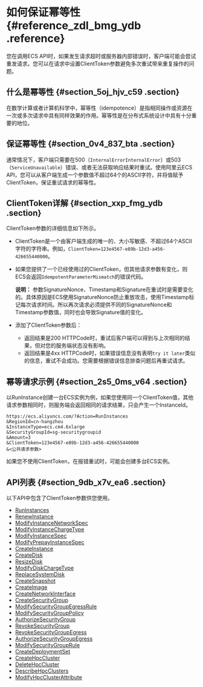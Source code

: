 # 如何保证幂等性 {#reference_zdl_bmg_ydb .reference}

您在调用ECS API时，如果发生请求超时或服务器内部错误时，客户端可能会尝试重发请求。您可以在请求中设置ClientToken参数避免多次重试带来重复操作的问题。

## 什么是幂等性 {#section_5oj_hjv_c59 .section}

在数学计算或者计算机科学中，幂等性（idempotence）是指相同操作或资源在一次或多次请求中具有同样效果的作用。幂等性是在分布式系统设计中具有十分重要的地位。

## 保证幂等性 {#section_0v4_837_bta .section}

通常情况下，客户端只需要在500（`InternalErrorInternalError`）或503（`ServiceUnavailable`）错误、或者无法获取响应结果时重试。使用阿里云ECS API，您可以从客户端生成一个参数值不超过64个的ASCII字符，并将值赋予ClientToken，保证重试请求的幂等性。

## ClientToken详解 {#section_xxp_fmg_ydb .section}

ClientToken参数的详细信息如下所示。

-   ClientToken是一个由客户端生成的唯一的、大小写敏感、不超过64个ASCII字符的字符串。例如，`ClientToken=123e4567-e89b-12d3-a456-426655440000`。
-   如果您提供了一个已经使用过的ClientToken，但其他请求参数有变化，则ECS会返回`IdempotentParameterMismatch`的错误代码。

    **说明：** 参数SignatureNonce、Timestamp和Signature在重试时是需要变化的。具体原因是ECS使用SignatureNonce防止重放攻击，使用Timestamp标记每次请求时间。所以再次请求必须提供不同的SignatureNonce和Timestamp参数值，同时也会导致Signature值的变化。

-   添加了ClientToken参数后：
    -   返回结果是200 HTTPCode时，重试后客户端可以得到与上次相同的结果，但对您的服务端状态没有影响。
    -   返回结果是4xx HTTPCode时，如果错误信息没有表明`try it later`类似的信息，重试不会成功。您需要根据错误信息排查问题后再重试请求。

## 幂等请求示例 {#section_2s5_0ms_v64 .section}

以RunInstance创建一台ECS实例为例，如果您使用同一个ClientToken值，其他请求参数相同时，则服务端会返回相同的请求结果，只会产生一个InstanceId。

``` {#codeblock_aza_f8k_whq}
https://ecs.aliyuncs.com/?Action=RunInstances
&RegionId=cn-hangzhou
&InstanceType=ecs.cm4.6xlarge
&SecurityGroupId=sg-securitygroupid
&Amount=3
&ClientToken=123e4567-e89b-12d3-a456-426655440000
&<公共请求参数>
```

如果您不使用ClientToken，在报错重试时，可能会创建多台ECS实例。

## API列表 {#section_9db_x7v_ea6 .section}

以下API中包含了ClientToken参数供您使用。

-   [RunInstances](cn.zh-CN/API参考/实例/RunInstances.md#)
-   [RenewInstance](cn.zh-CN/API参考/实例/RenewInstance.md#)
-   [ModifyInstanceNetworkSpec](cn.zh-CN/API参考/网络/ModifyInstanceNetworkSpec.md#)
-   [ModifyInstanceChargeType](cn.zh-CN/API参考/实例/ModifyInstanceChargeType.md#)
-   [ModifyInstanceSpec](cn.zh-CN/API参考/实例/ModifyInstanceSpec.md#)
-   [ModifyPrepayInstanceSpec](cn.zh-CN/API参考/实例/ModifyPrepayInstanceSpec.md#)
-   [CreateInstance](cn.zh-CN/API参考/实例/CreateInstance.md#)
-   [CreateDisk](cn.zh-CN/API参考/块存储/CreateDisk.md#)
-   [ResizeDisk](cn.zh-CN/API参考/块存储/ResizeDisk.md#)
-   [ModifyDiskChargeType](cn.zh-CN/API参考/块存储/ModifyDiskChargeType.md#)
-   [ReplaceSystemDisk](cn.zh-CN/API参考/块存储/ReplaceSystemDisk.md#)
-   [CreateSnapshot](cn.zh-CN/API参考/快照/CreateSnapshot.md#)
-   [CreateImage](cn.zh-CN/API参考/镜像/CreateImage.md#)
-   [CreateNetworkInterface](cn.zh-CN/API参考/弹性网卡/CreateNetworkInterface.md#)
-   [CreateSecurityGroup](cn.zh-CN/API参考/安全组/CreateSecurityGroup.md#)
-   [ModifySecurityGroupEgressRule](cn.zh-CN/API参考/安全组/ModifySecurityGroupEgressRule.md#)
-   [ModifySecurityGroupPolicy](cn.zh-CN/API参考/安全组/ModifySecurityGroupPolicy.md#)
-   [AuthorizeSecurityGroup](cn.zh-CN/API参考/安全组/AuthorizeSecurityGroup.md#)
-   [RevokeSecurityGroup](cn.zh-CN/API参考/安全组/RevokeSecurityGroup.md#)
-   [RevokeSecurityGroupEgress](cn.zh-CN/API参考/安全组/RevokeSecurityGroupEgress.md#)
-   [AuthorizeSecurityGroupEgress](cn.zh-CN/API参考/安全组/AuthorizeSecurityGroupEgress.md#)
-   [ModifySecurityGroupRule](cn.zh-CN/API参考/安全组/ModifySecurityGroupRule.md#)
-   [CreateDeploymentSet](cn.zh-CN/API参考/部署集/CreateDeploymentSet.md#)
-   [CreateHpcCluster](cn.zh-CN/API参考/高性能集群/CreateHpcCluster.md#)
-   [DeleteHpcCluster](cn.zh-CN/API参考/高性能集群/DeleteHpcCluster.md#)
-   [DescribeHpcClusters](cn.zh-CN/API参考/高性能集群/DescribeHpcClusters.md#)
-   [ModifyHpcClusterAttribute](cn.zh-CN/API参考/高性能集群/ModifyHpcClusterAttribute.md#)

